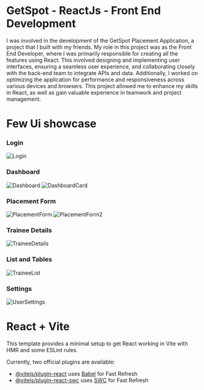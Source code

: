 # GetSpot - ReactJs - Front End Development

I was involved in the development of the GetSpot Placement Application, a project that I built with my friends. My role in this project was as the Front End Developer, where I was primarily responsible for creating all the features using React. This involved designing and implementing user interfaces, ensuring a seamless user experience, and collaborating closely with the back-end team to integrate APIs and data. Additionally, I worked on optimizing the application for performance and responsiveness across various devices and browsers. This project allowed me to enhance my skills in React, as well as gain valuable experience in teamwork and project management.

# Few Ui showcase
### Login
![Login](https://firebasestorage.googleapis.com/v0/b/getspot-app.appspot.com/o/login.png?alt=media&token=17348af9-f187-4cf0-aaa6-63d606d2ef9a)

### Dashboard
![Dashboard](https://firebasestorage.googleapis.com/v0/b/getspot-app.appspot.com/o/dashboard.png?alt=media&token=9e5efcae-8606-4d5e-8a9e-fe5aa1c4c0b5)
![DashboardCard](https://firebasestorage.googleapis.com/v0/b/getspot-app.appspot.com/o/cardui.png?alt=media&token=ce63cbe9-05e0-47be-8e84-53d338787536)

### Placement Form
![PlacementForm](https://firebasestorage.googleapis.com/v0/b/getspot-app.appspot.com/o/form.png?alt=media&token=5cf2479c-7b50-430d-928d-72831283f6bb)
![PlacementForm2](https://firebasestorage.googleapis.com/v0/b/getspot-app.appspot.com/o/form2.png?alt=media&token=61038e4f-aaaa-4049-a2bf-22808560505c)

### Trainee Details
![TraineeDetails](https://firebasestorage.googleapis.com/v0/b/getspot-app.appspot.com/o/trainee%20details.png?alt=media&token=d61e49c4-c2c5-4b14-ad21-e8be76cf2a4e)

### List and Tables
![TraineeList](https://firebasestorage.googleapis.com/v0/b/getspot-app.appspot.com/o/list%20and%20tables.png?alt=media&token=b7f553a1-8652-4ef7-95ee-4f170feaf4f9)

### Settings
![UserSettings](https://firebasestorage.googleapis.com/v0/b/getspot-app.appspot.com/o/settings.png?alt=media&token=7acadbcc-8e55-4839-a530-45e087a18767)




# React + Vite

This template provides a minimal setup to get React working in Vite with HMR and some ESLint rules.

Currently, two official plugins are available:

- [@vitejs/plugin-react](https://github.com/vitejs/vite-plugin-react/blob/main/packages/plugin-react/README.md) uses [Babel](https://babeljs.io/) for Fast Refresh
- [@vitejs/plugin-react-swc](https://github.com/vitejs/vite-plugin-react-swc) uses [SWC](https://swc.rs/) for Fast Refresh
